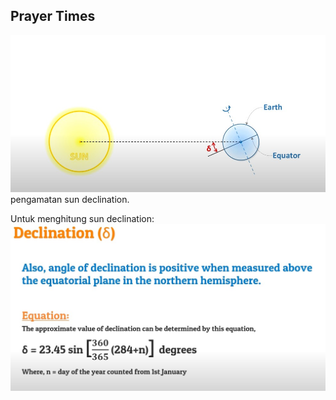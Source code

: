## Prayer Times

![Sun declination](sun_declination.jpg "Sun declination")
pengamatan sun declination.

Untuk menghitung sun declination:
![sun declination calculation](sun_declination_calculation.jpg "Penghitungan Sun Declination (aproksimasi)")